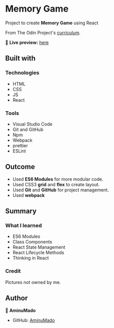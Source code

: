 # Memory Game

Project to create **Memory Game** using React

From The Odin Project's [curriculum](https://www.theodinproject.com/paths/full-stack-javascript/courses/javascript/lessons/memory-card).

🔗 **Live preview:** [here](https://aminumado.github.io/memory-game/)

## Built with

### Technologies

- HTML
- CSS
- JS
- React

### Tools

- Visual Studio Code
- Git and GitHub
- Npm
- Webpack
- prettier
- ESLint

## Outcome

- Used **ES6 Modules** for more modular code.
- Used CSS3 **grid** and **flex** to create layout.
- Used **Git** and **GitHub** for project management.
- Used **webpack**

## Summary

### What I learned

- ES6 Modules
- Class Components
- React State Management
- React Lifecycle Methods
- Thinking in React

### Credit

Pictures not owned by me.

## Author

👤 **AminuMado**

- GitHub: [AminuMado](https://github.com/AminuMado)
